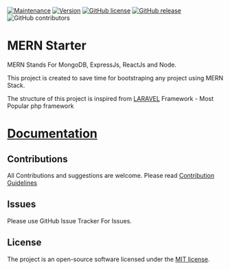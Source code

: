 [![Maintenance](https://img.shields.io/badge/Maintained%3F-yes-green.svg)](https://GitHub.com/Naereen/StrapDown.js/graphs/commit-activity)
[![Version](https://img.shields.io/badge/Version-1.0-<COLOR>.svg)](https://shields.io/)
[![GitHub license](https://img.shields.io/github/license/Naereen/StrapDown.js.svg)](https://github.com/Naereen/StrapDown.js/blob/master/LICENSE)
[![GitHub release](https://img.shields.io/github/release/Naereen/StrapDown.js.svg)](https://github.com/mern-stack/mern/releases/)
![GitHub contributors](https://img.shields.io/github/contributors/mern-stack/mern.svg)

# MERN Starter

MERN Stands For MongoDB, ExpressJs, ReactJs and Node.

This project is created to save time for bootstraping any project using MERN Stack.

The structure of this project is inspired from [LARAVEL](https://laravel.com) Framework - Most Popular php framework

# [Documentation](https://mern-stack.github.io/docs/index.html)


## Contributions

All Contributions and suggestions are welcome. Please read [Contribution Guidelines](https://github.com/mern-stack/mern/blob/master/CONTRIBUTING.md)

## Issues
Please use GitHub Issue Tracker For Issues.

## License

The project is an open-source software licensed under the [MIT license](https://github.com/mern-stack/mern/blob/master/LICENSE).
